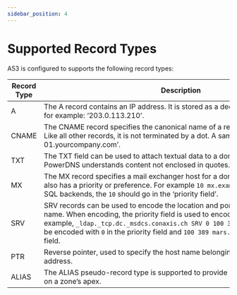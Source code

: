 ```yaml
---
sidebar_position: 4
---
```

# Supported Record Types

A53 is configured to supports the following record types:

| Record Type | Description                                                                                                                                                                                                                                                                                                                              |
| ----------- | ---------------------------------------------------------------------------------------------------------------------------------------------------------------------------------------------------------------------------------------------------------------------------------------------------------------------------------------- |
| A           | The A record contains an IP address. It is stored as a decimal dotted quad string, for example: ‘203.0.113.210’.                                                                                                                                                                                                                         |
| CNAME       | The CNAME record specifies the canonical name of a record. It is stored plainly. Like all other records, it is not terminated by a dot. A sample might be ‘webserver-01.yourcompany.com’.                                                                                                                                                |
| TXT         | The TXT field can be used to attach textual data to a domain. Text is stored plainly, PowerDNS understands content not enclosed in quotes.                                                                                                                                                                                               |
| MX          | The MX record specifies a mail exchanger host for a domain. Each mail exchanger also has a priority or preference. For example `10 mx.example.net`. In the generic SQL backends, the `10` should go in the ‘priority field’.                                                                                                             |
| SRV         | SRV records can be used to encode the location and port of services on a domain name. When encoding, the priority field is used to encode the priority. For example, `_ldap._tcp.dc._msdcs.conaxis.ch SRV 0 100 389 mars.conaxis.ch` would be encoded with `0` in the priority field and `100 389 mars.conaxis.ch` in the content field. |
| PTR         | Reverse pointer, used to specify the host name belonging to an IPv4 or IPv6 address.                                                                                                                                                                                                                                                     |
| ALIAS       | The ALIAS pseudo-record type is supported to provide CNAME-like mechanisms on a zone’s apex.                                                                                                                                                                                                                                             |